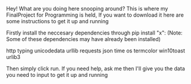 Hey!
What are you doing here snooping around?
This is where my FinalProject for Programming is held,
If you want to download it here are some instructions to get it up and running

Firstly install the neccesary dependencies through pip install "x":
(Note: Some of these dependencies may have already been installed)

http
typing
unicodedata
urllib
requests
json
time
os
termcolor
win10toast
urlib3

Then simply click run.
If you need help, ask me then I'll give you the data you need to input to get it up and running
